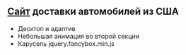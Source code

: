 ## [Сайт](https://antcosm.github.io/autofrom-usa/) доставки автомобилей из США

- Десктоп и адаптив
- Небольшая анимация во второй секции
- Карусель jquery.fancybox.min.js
